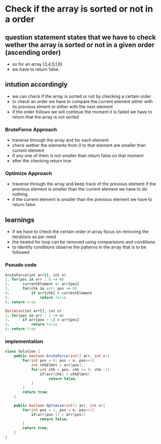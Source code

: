 # Check if the array is sorted or not in a order
## question statement states that we have to check wether the array is sorted or not in a given order (ascending order)
- so for an array [3,4,5,1,8]
- we have to return false.

## intution accordingly
- we can check if the array is sorted or not by checking a certain order
- to check an order we have to compare the current element either with its previous elment or either with the next element
- if the order follows we will continue the moment it is failed we have to return that the array is not sorted

### BruteForce Approach
- traverse through the array and for each element
- check wether the elements from 0 to that element are smaller than current element
- if any one of them is not smaller than return false on that moment
- after the checking return true 

### Optimize Approach
- traverse through the array and keep track of the previous element if the previous element is smaller than the current element we have to do nothing
- if the current element is smaller than the previous element we have to return false

## learnings
- if we have to check the certain order in array focus on removing the iterations as per need
- the nested for loop can be removed using comparisions and conditions
- to identify conditions observe the patterns in the array that is to be followed

### Pseudo code
```ruby
bruteForce(int arr[], int n)
1. for(pos in arr : 0 -> n)
2. 		currentElement <- arr[pos]
3.		for(chk in arr: pos -> 0)
4. 			if arr[chk] > currentElement
5. 				return false
6. return true

Optimize(int arr[], int n)
1. for(pos in arr : 1 -> n)
2. 		if arr[pos - 1] > arr[pos]
3. 			return false
4. return true
```

### implementation
```java
class Solution {
	public boolean bruteForce(int[] arr, int n){
		for(int pos = 0; pos < n; pos++){
			int chkElmnt = arr[pos];
			for(int chk = pos; chk >= 0; chk--){
				if(arr[chk] > chkElmnt)
					return false;
			}
		}
		return true;
	}

	public boolean Optimize(int[] arr, int n){
		for(int pos = 1; pos < n; pos++){
			if(arr[pos-1] > arr[pos])
				return false;
		}
		return true;
	}
}
```